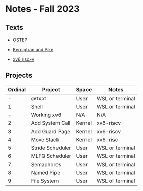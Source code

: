 # Notes - Fall 2023

## Texts

* [OSTEP](<https://pages.cs.wisc.edu/~remzi/OSTEP/>)

* [Kernighan and Pike](<https://www.amazon.com/Unix-Programming-Environment-Prentice-Hall-Software/dp/013937681X>)

* [xv6 risc-v](<https://pdos.csail.mit.edu/6.S081/2020/xv6/book-riscv-rev1.pdf>)

## Projects

| Ordinal | Project | Space | Notes |
| ------- | ------- | ----- | ----- |
| - | `getopt` | User | WSL or terminal |
| 1 | Shell | User | WSL or terminal |
| - | Working xv6 | N/A | N/A |
| 2 | Add System Call | Kernel | xv6-riscv |
| 3 | Add Guard Page | Kernel | xv6-riscv |
| 4 | Move Stack | Kernel | xv6-risc |
| 5 | Stride Scheduler | User | WSL or terminal |
| 6 | MLFQ Scheduler | User | WSL or terminal |
| 7 | Semaphores | User | WSL or terminal |
| 8 | Named Pipe | User | WSL or terminal |
| 9 | File System | User | WSL of terminal |
